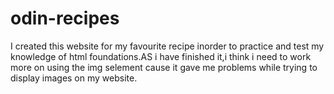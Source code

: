 # odin-recipes
   I created this website for my favourite recipe inorder to practice and test my knowledge of html foundations.AS i have finished it,i think i need to work more on using the img selement cause it gave me problems while trying to display images on my website.